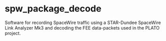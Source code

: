 # spw_package_decode

Software for recording SpaceWire traffic using a STAR-Dundee SpaceWire Link Analyzer Mk3 and decoding the FEE data-packets used in the PLATO project.